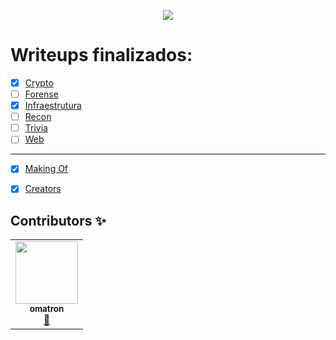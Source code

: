 <p align="center">
  <img src="https://insidersec.io/wp-content/uploads/2020/03/insider-novo-logo.png">
  <p align="center">
  </p>
</p>

# Writeups finalizados:

- [X] [Crypto](https://writeup.insidersec.io/crypto)
- [ ] [Forense](#forense)
- [x] [Infraestrutura](https://writeup.insidersec.io/infraestrutura)
- [ ] [Recon](#recon)
- [ ] [Trivia](#trivia)
- [ ] [Web](https://writeup.insidersec.io/web)
---
- [x] [Making Of](https://writeup.insidersec.io/makingof)
- [x] [Creators](https://writeup.insidersec.io/creators)


## Contributors ✨


<!-- ALL-CONTRIBUTORS-LIST:START - Do not remove or modify this section -->
<!-- prettier-ignore-start -->
<!-- markdownlint-disable -->
<table>
  <tr>
    <td align="center"><a href="https://github.com/omatron"><img src="https://avatars0.githubusercontent.com/u/24454511?v=4" width="100px;" alt=""/><br /><sub><b>omatron</b></sub></a><br /><a href="https://github.com/insidersec/ctf_writeups/commits?author=omatron" title="Documentation">📖</a></td>
  </tr>
</table>

<!-- markdownlint-enable -->
<!-- prettier-ignore-end -->
<!-- ALL-CONTRIBUTORS-LIST:END -->
